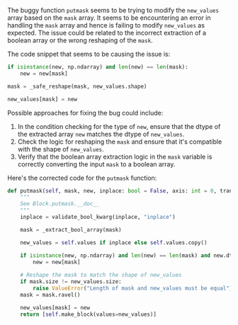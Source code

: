 The buggy function `putmask` seems to be trying to modify the `new_values` array based on the `mask` array. It seems to be encountering an error in handling the `mask` array and hence is failing to modify `new_values` as expected. The issue could be related to the incorrect extraction of a boolean array or the wrong reshaping of the `mask`. 

The code snippet that seems to be causing the issue is:

```python
if isinstance(new, np.ndarray) and len(new) == len(mask):
    new = new[mask]

mask = _safe_reshape(mask, new_values.shape)

new_values[mask] = new
```

Possible approaches for fixing the bug could include:
1. In the condition checking for the type of `new`, ensure that the dtype of the extracted array `new` matches the dtype of `new_values`.
2. Check the logic for reshaping the `mask` and ensure that it's compatible with the shape of `new_values`.
3. Verify that the boolean array extraction logic in the `mask` variable is correctly converting the input `mask` to a boolean array.

Here's the corrected code for the `putmask` function:
```python
def putmask(self, mask, new, inplace: bool = False, axis: int = 0, transpose: bool = False) -> List["Block"]:
    """
    See Block.putmask.__doc__
    """
    inplace = validate_bool_kwarg(inplace, "inplace")

    mask = _extract_bool_array(mask)

    new_values = self.values if inplace else self.values.copy()

    if isinstance(new, np.ndarray) and len(new) == len(mask) and new.dtype == new_values.dtype:  # Check dtype equality
        new = new[mask]
    
    # Reshape the mask to match the shape of new_values
    if mask.size != new_values.size:
        raise ValueError("Length of mask and new_values must be equal")
    mask = mask.ravel()

    new_values[mask] = new
    return [self.make_block(values=new_values)]
```
